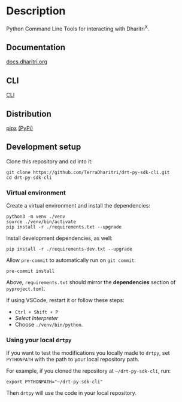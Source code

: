 # Description
Python Command Line Tools for interacting with Dharitri<sup>X</sup>.

## Documentation
[docs.dharitri.org](https://docs.dharitri.org/sdk-and-tools/sdk-py/)

## CLI
[CLI](CLI.md)

## Distribution
[pipx](https://docs.dharitri.org/sdk-and-tools/sdk-py/installing-drtpy/) [(PyPi)](https://pypi.org/project/dharitri-sdk-cli/#history)

## Development setup

Clone this repository and cd into it:

```
git clone https://github.com/TerraDharitri/drt-py-sdk-cli.git
cd drt-py-sdk-cli
```

### Virtual environment

Create a virtual environment and install the dependencies:

```
python3 -m venv ./venv
source ./venv/bin/activate
pip install -r ./requirements.txt --upgrade
```

Install development dependencies, as well:

```
pip install -r ./requirements-dev.txt --upgrade
```

Allow `pre-commit` to automatically run on `git commit`:
```
pre-commit install
```

Above, `requirements.txt` should mirror the **dependencies** section of `pyproject.toml`.

If using VSCode, restart it or follow these steps:
 - `Ctrl + Shift + P`
 - _Select Interpreter_
 - Choose `./venv/bin/python`.

### Using your local `drtpy`

If you want to test the modifications you locally made to `drtpy`, set `PYTHONPATH` with the path to your local repository path.

For example, if you cloned the repository at `~/drt-py-sdk-cli`, run:

```
export PYTHONPATH="~/drt-py-sdk-cli"
```

Then `drtpy` will use the code in your local repository.
